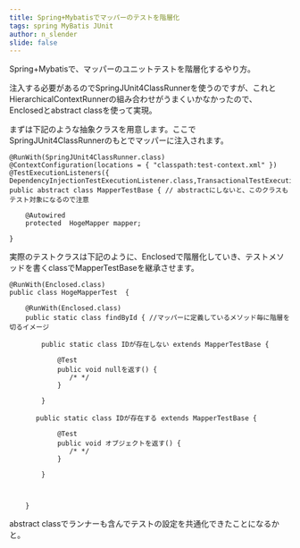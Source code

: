 ```yaml
---
title: Spring+Mybatisでマッパーのテストを階層化
tags: spring MyBatis JUnit
author: n_slender
slide: false
---
```

Spring+Mybatisで、マッパーのユニットテストを階層化するやり方。

注入する必要があるのでSpringJUnit4ClassRunnerを使うのですが、これとHierarchicalContextRunnerの組み合わせがうまくいかなかったので、Enclosedとabstract classを使って実現。

まずは下記のような抽象クラスを用意します。ここでSpringJUnit4ClassRunnerのもとでマッパーに注入されます。

```lang:MapperTestBase
@RunWith(SpringJUnit4ClassRunner.class)
@ContextConfiguration(locations = { "classpath:test-context.xml" })
@TestExecutionListeners({ DependencyInjectionTestExecutionListener.class,TransactionalTestExecutionListener.class})
public abstract class MapperTestBase { // abstractにしないと、このクラスもテスト対象になるので注意

    @Autowired
    protected  HogeMapper mapper;

}
```

実際のテストクラスは下記のように、Enclosedで階層化していき、テストメソッドを書くclassでMapperTestBaseを継承させます。

```
@RunWith(Enclosed.class)
public class HogeMapperTest  {

    @RunWith(Enclosed.class)
    public static class findById { //マッパーに定義しているメソッド毎に階層を切るイメージ

        public static class IDが存在しない extends MapperTestBase {

            @Test
            public void nullを返す() {
               /* */
            }

        }

　　　　public static class IDが存在する extends MapperTestBase {

            @Test
            public void オブジェクトを返す() {
               /* */
            }

        }

       

    }

```

abstract classでランナーも含んでテストの設定を共通化できたことになるかと。

